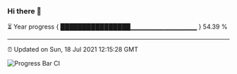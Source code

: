 ### Hi there 👋

⏳ Year progress { ████████████████▁▁▁▁▁▁▁▁▁▁▁▁▁▁ } 54.39 %

---

⏰ Updated on Sun, 18 Jul 2021 12:15:28 GMT

![Progress Bar CI](https://github.com/liununu/liununu/workflows/Progress%20Bar%20CI/badge.svg)
